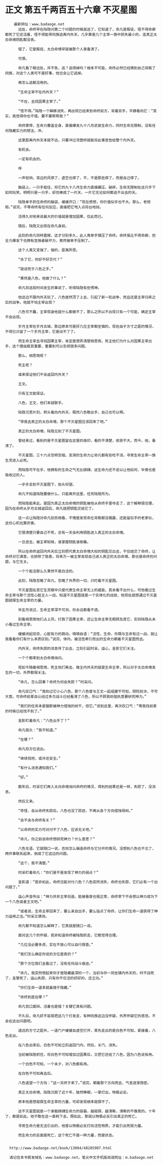 # 正文 第五千两百五十六章 不灭星图
        最新网址：www.badaoge.net
          远处，命终早在陆隐问第二个问题的时候就逃了，它知道了，命凡是叛徒，怪不得命卿都死了它还活着，怪不得能带同族逃离内外天，几乎算是几个主宰一族中损失最小的，连真正太白命境钥匙都没丢。
      
          错了，它是叛徒，太白命境早就被那个人类看清了。
      
          可恨。
      
          命凡看了眼远处，并不急，逃？逃得掉吗？根本不可能，命终必然已经猜到自己背叛了同族，对这个人类可不是好事，他岂会让它逃掉。
      
          再怎么逃都没用的。
      
          “生命主宰不在内外天？”
      
          “不在，去找因果主宰了。”
      
          “怪不得。”陆隐一个瞬移消失，再出现已经来到命终前方，背着双手，平静看向它：“其实，我觉得你也不错，要不要帮帮我？”
      
          命终骤停，生命力覆盖全身，直接爆发九十八月武装生命力，同时生命无限制，没有任何隐藏实力的想法，冲。
      
          这里距离内外天本就不远，只要冲过流营桥就能将此事宣告给整个内外天。
      
          有机会。
      
          一定有机会的。
      
          呼
      
          一声轻响，耳边的风停了，虚空也停了，不，不是那些停了，而是自己停了。
      
          脑袋上，一只手抵住，将它的九十八月生命力直接碾压，破碎，生命无限制在这只手下如同玩笑，明明只是一只手，却仿佛成了一片天，一片它无论如何都逃不出去的天。
      
          陆隐单手抓住命终的脑袋，缓缓开口：“现在想想，你价值似乎也不大。那么，老规矩。”说完，不等命终有任何反应，直接把它甩入点将台地狱。
      
          活得久对他来说最大的价值就是增加因果，仅此而已。
      
          随后，陆隐又出现在命凡身前。
      
          此刻的命凡同样震撼，这才分别多久，此人竟单手镇压了命终。命终虽比不得命卿，但全力爆发下也拥有至强者破坏力，竟然被单手压制了。
      
          这个人类又变强了，强的，匪夷所思。
      
          “杀了它，你好不好交代？”
      
          “就说死于八色之手。”
      
          “果然是八色，他做了什么？”
      
          命凡将这段时间发生的事说了，听得陆隐有些愣神。
      
          他这边不跟内外天玩了，八色居然顶了上去，引起了新一轮战争，而且还是主宰归来之后的战争，他就不怕主宰出现？
      
          八色可不蠢，主宰现身他就什么都做不了，那么之所以不出现只有一个可能，确定主宰不会出现。
      
          岁月主宰在岁月古城，那边原本可是好几位主宰都坐镇的，现在由于方寸之距的情况，不得已只留了一个岁月主宰，它是动不了了。
      
          而生命主宰去寻找因果主宰，肯定是想弄清楚相思雨，死主他们为什么对因果主宰出手，这个理由极其重要，重要到可以忽视很多问题。
      
          那么，相思雨呢？
      
          死主呢？
      
          谁来保证他们不会返回内外天？
      
          王文。
      
          只有王文能保证。
      
          八色，王文，他们本就联手。
      
          陆隐沉思片刻，转头看向内外天，既然八色敢出手，自己也可以啊。
      
          “带我去真正的太白命境，那个不灭星图应该回来了吧。”
      
          真正的太白命境，陆隐见到了不灭星图。
      
          曾经来过，看到的是不灭星图留在这里的烙印，看的不清楚，收获不大，而今，他，看清了。
      
          不灭星图，三十六点忽明忽暗，澎湃的生命力让命凡都有些吃不消，寻常生命主宰一族生灵进入必死。
      
          而陆隐可不在乎，他拥有的生命之气无比磅礴，这生命力还不足以让他如何，毕竟也是吸收过的人。
      
          一步步走到不灭星图下，抬头仰望。
      
          命凡不知道陆隐要做什么，只能离开这里，任凭陆隐所为。
      
          而陆隐能来此，是因为真正太白命境的钥匙被他从命终手里夺走了，这个解释很合理，因为在命终从岁月古城返回后，命凡就把钥匙交给它了。
      
          这一点让陆隐对命凡刮目相看，不愧是发现命左背叛都没揭露，还能留后手的老家伙，这份心机也算厉害。
      
          它很清楚只要自己不死，总有一天会利用钥匙进入真正的太白命境。
      
          一旦进去，被主宰知晓，谁掌握钥匙谁倒霉。
      
          所以在命终返回内外天后立刻把代表太白命境大权的钥匙交出去，不仅结交了命终，让命终对它满意，也排除了隐患，将来万一被主宰发现自己进入真正的太白命境，那也是命终的问题，与它无关。
      
          一个个能活那么久果然不是白活的。
      
          此刻，陆隐忽略了命凡，忽略了外界的一切，只盯着不灭星图。
      
          不灭星图在其它生灵眼中只是代表生命主宰无上的威能，其余看不出什么，可他看过生命主宰与那个活性心脏主人一战，知道不灭星图就是一个实体化的战技，他现在就想通过不灭星图窥探生命主宰的力量。
      
          毕玄月说过，生命主宰深不可测，你永远都看不透。
      
          别看相思雨他们占上风，打跑了因果主宰，还让生命主宰无暇顾及其它，实则陆隐从未小看过生命主宰。
      
          缓缓闭起双目，心脏有力的跳动，喃喃自语：“活性，生命，你既与生命有过一战，就让我看看你们有什么本质区别。”说完，体内，被活性牵引而出的生命力朝着不灭星图而去。
      
          内外天，命终失踪的消息传了出去，立刻引起时采，运心，圣影它们关注。
      
          一个个都来到太白命境询问。
      
          现如今随着相思雨，死主他们离去，做主内外天的就是生命主宰，所以对于太白命境发生的一切，外界都很关注。
      
          “命凡，怎么回事？命终为何会失踪？”时采问。
      
          命凡叹口气：“我劝过它小心八色，那个八色曾与王文一起组建不可知，阴险狡诈，不可大意。可命终前辈自认经过多次战斗已经看清了八色，所以不顾我劝阻执意要研究神力。”
      
          “我们的任务本是锯断被神力侵蚀的树干，但它。”说到这里，再次叹口气：“等我找前辈的时候已经找不到了。”
      
          圣影盯着命凡：“八色出手了？”
      
          命凡摇头：“我不知道。”
      
          “在哪？”
      
          命凡将方位说出。
      
          “继续找吧，或许还安全。”
      
          “有什么消息通知我们。”
      
          “好。”
      
          数年后，时采它们再入太白命境询问命终的情况，得到的结果还是一样，失踪了，没消息。
      
          然后又来。
      
          “奇怪，自从命终失踪后，八色也没了踪迹，不再从各个方向侵蚀母树。”
      
          “会不会与命终有关？”
      
          “以命终的实力可对付不了八色，应该无关吧。”
      
          “命凡，你之前说命终想研究神力？什么意思？”
      
          八色无语，它就随口一说，否则怎么编造命终与它分开的情况。没想到八色也不见了，两件事联系起来，倒成了它这边的问题。
      
          “这个，我不清楚。”
      
          时采盯着命凡：“你们是不是发现了神力的弱点？”
      
          圣影道：“若非如此，命终岂能对付八色？八色突然消失，命终也失踪，它们必有一个出问题了。”
      
          运心声音传出：“神力并非主宰创造，能被看穿也很正常，命终宰下不会想以神力成为下一个八色或者王文吧。”
      
          “或者说，生命主宰回来了，要么亲自出手，要么指点了命终，让你们生命一道获得了神力运用之法。”时采又猜测。
      
          命凡都不知道怎么解释了，它真就是随口一说。
      
          面对这几个的怀疑，若非知道命终被陆隐抓走，它都觉得合理。
      
          “几位没必要多虑，实在不放心可以自行探查。”
      
          “我们怎么确定你说的方位是真的？”
      
          “那个方位我们去看过了，没有任何战斗痕迹。”
      
          “命凡，我突然想起来你才是隐藏最深的一个，当初与你一同坐镇内外天的，时不战死了，圣擎死了，运山失踪，只有你不仅活的好好的，还立功。”
      
          “你们生命一道本就最擅于隐藏。”
      
          “命终到底在哪？”
      
          命凡百口莫辩，活着也是错？关键它真有问题。
      
          不久后，命凡好不容易把这几个打发走，有种同族这边没怀疑，外界怀疑它的感觉。不会在这出问题吧。
      
          遥远的方寸之距外，一道门户缓缓自虚空打开，首先走出的是白色不可知，紧接着，八色走出。
      
          在八色出来后，白色不可知立刻返回门内，然后，关门，消失。
      
          当初被陆隐抓住，将白色不可知增加过因果后，又把它还给了八色，因为八色说有用。
      
          一个白色不可知，一个未夕，对八色都有用。
      
          在白色不可知离去后。
      
          八色遥望一个方向：“这一天终于来了。”说完，朝着那个方向而去，气息逐渐隐密。
      
          真正太白命境，陆隐沉寂了近十年，陡然睁眼，一掌打出，物极必反。
      
          原本他是想窥探生命主宰的力量，可却发现根本窥探不了。
      
          这不灭星图就是一个承载磅礴生命力的容器，越窥探，越清晰，清晰的不像真的。十年了，都是如此。他不敢在这一直耗下去，既如此，那就以物极必反引出真正的死亡。
      
          寻常生命力是无法引出的，他曾以物极必反打向活性物质，才能引出死寂力量。
      
          而生命力的反面是死亡，这个死亡不是一种力量，而是状态。
      
      
      http://www.badaoge.net/book/13084/48285907.html
      
      请记住本书首发域名：www.badaoge.net。笔尖中文手机版阅读网址：m.badaoge.net